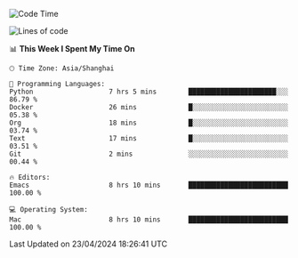 <!--START_SECTION:waka-->
![Code Time](http://img.shields.io/badge/Code%20Time-1%2C912%20hrs%2057%20mins-blue)

![Lines of code](https://img.shields.io/badge/From%20Hello%20World%20I%27ve%20Written-305.9%20thousand%20lines%20of%20code-blue)

📊 **This Week I Spent My Time On** 

```text
🕑︎ Time Zone: Asia/Shanghai

💬 Programming Languages: 
Python                   7 hrs 5 mins        ██████████████████████░░░   86.79 % 
Docker                   26 mins             █░░░░░░░░░░░░░░░░░░░░░░░░   05.38 % 
Org                      18 mins             █░░░░░░░░░░░░░░░░░░░░░░░░   03.74 % 
Text                     17 mins             █░░░░░░░░░░░░░░░░░░░░░░░░   03.51 % 
Git                      2 mins              ░░░░░░░░░░░░░░░░░░░░░░░░░   00.44 % 

🔥 Editors: 
Emacs                    8 hrs 10 mins       █████████████████████████   100.00 % 

💻 Operating System: 
Mac                      8 hrs 10 mins       █████████████████████████   100.00 % 
```


 Last Updated on 23/04/2024 18:26:41 UTC
<!--END_SECTION:waka-->
